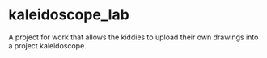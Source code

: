 # kaleidoscope_lab
A project for work that allows the kiddies to upload their own drawings into a project kaleidoscope.
